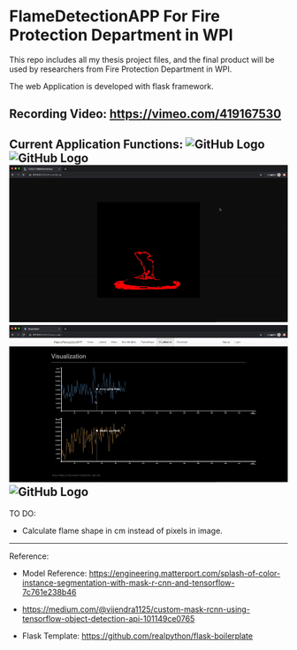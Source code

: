 # FlameDetectionAPP For Fire Protection Department in WPI


This repo includes all my thesis project files, and the final product will be used by researchers from Fire Protection Department in WPI.

The web Application is developed with flask framework.

Recording Video: https://vimeo.com/419167530
--------------------------------------------------
Current Application Functions:
![GitHub Logo](/FLAME1.gif)
![GitHub Logo](/FLAME2.gif)
![GitHub Logo](/FLAME3.gif)
![GitHub Logo](/FLAME4.gif)
![GitHub Logo](/FLAME5.gif)
--------------------------------------------------
TO DO:

- Calculate flame shape in cm instead of pixels in image. 

--------------------------------------------------
Reference:
- Model Reference: https://engineering.matterport.com/splash-of-color-instance-segmentation-with-mask-r-cnn-and-tensorflow-7c761e238b46

- https://medium.com/@vijendra1125/custom-mask-rcnn-using-tensorflow-object-detection-api-101149ce0765

- Flask Template:  https://github.com/realpython/flask-boilerplate


